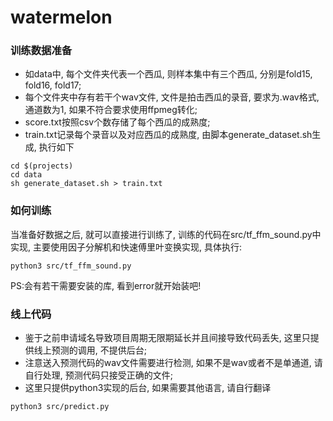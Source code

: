 # watermelon

### 训练数据准备
- 如data中, 每个文件夹代表一个西瓜, 则样本集中有三个西瓜, 分别是fold15, fold16, fold17;
- 每个文件夹中存有若干个wav文件, 文件是拍击西瓜的录音, 要求为.wav格式, 通道数为1, 如果不符合要求使用ffpmeg转化;
- score.txt按照csv个数存储了每个西瓜的成熟度;
- train.txt记录每个录音以及对应西瓜的成熟度, 由脚本generate_dataset.sh生成, 执行如下

```
cd $(projects)
cd data
sh generate_dataset.sh > train.txt
```

### 如何训练
当准备好数据之后, 就可以直接进行训练了, 训练的代码在src/tf_ffm_sound.py中实现, 主要使用因子分解机和快速傅里叶变换实现, 具体执行:

```
python3 src/tf_ffm_sound.py
```
PS:会有若干需要安装的库, 看到error就开始装吧!
### 线上代码
- 鉴于之前申请域名导致项目周期无限期延长并且间接导致代码丢失, 这里只提供线上预测的调用, 不提供后台;
- 注意送入预测代码的wav文件需要进行检测, 如果不是wav或者不是单通道, 请自行处理, 预测代码只接受正确的文件;
- 这里只提供python3实现的后台, 如果需要其他语言, 请自行翻译

```
python3 src/predict.py
```

